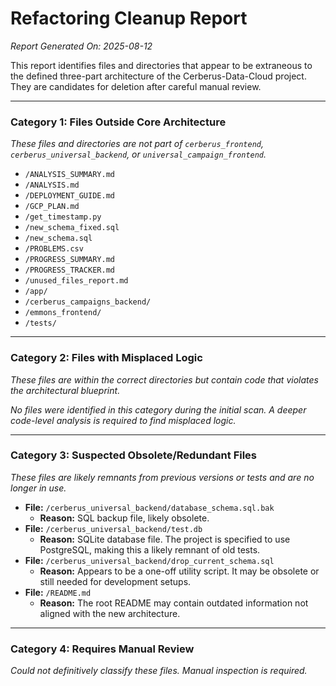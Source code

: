 # Refactoring Cleanup Report

*Report Generated On: 2025-08-12*

This report identifies files and directories that appear to be extraneous to the defined three-part architecture of the Cerberus-Data-Cloud project. They are candidates for deletion after careful manual review.

---

### Category 1: Files Outside Core Architecture

*These files and directories are not part of `cerberus_frontend`, `cerberus_universal_backend`, or `universal_campaign_frontend`.*

* `/ANALYSIS_SUMMARY.md`
* `/ANALYSIS.md`
* `/DEPLOYMENT_GUIDE.md`
* `/GCP_PLAN.md`
* `/get_timestamp.py`
* `/new_schema_fixed.sql`
* `/new_schema.sql`
* `/PROBLEMS.csv`
* `/PROGRESS_SUMMARY.md`
* `/PROGRESS_TRACKER.md`
* `/unused_files_report.md`
* `/app/`
* `/cerberus_campaigns_backend/`
* `/emmons_frontend/`
* `/tests/`

---

### Category 2: Files with Misplaced Logic

*These files are within the correct directories but contain code that violates the architectural blueprint.*

*No files were identified in this category during the initial scan. A deeper code-level analysis is required to find misplaced logic.*

---

### Category 3: Suspected Obsolete/Redundant Files

*These files are likely remnants from previous versions or tests and are no longer in use.*

* **File:** `/cerberus_universal_backend/database_schema.sql.bak`
    * **Reason:** SQL backup file, likely obsolete.
* **File:** `/cerberus_universal_backend/test.db`
    * **Reason:** SQLite database file. The project is specified to use PostgreSQL, making this a likely remnant of old tests.
* **File:** `/cerberus_universal_backend/drop_current_schema.sql`
    * **Reason:** Appears to be a one-off utility script. It may be obsolete or still needed for development setups.
* **File:** `/README.md`
    * **Reason:** The root README may contain outdated information not aligned with the new architecture.

---

### Category 4: Requires Manual Review

*Could not definitively classify these files. Manual inspection is required.*



